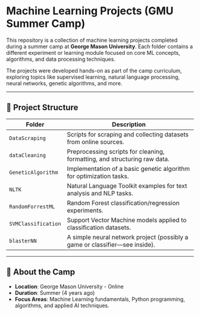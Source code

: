 # Machine Learning Projects (GMU Summer Camp)

This repository is a collection of machine learning projects completed during a summer camp at **George Mason University**. Each folder contains a different experiment or learning module focused on core ML concepts, algorithms, and data processing techniques.

The projects were developed hands-on as part of the camp curriculum, exploring topics like supervised learning, natural language processing, neural networks, genetic algorithms, and more.

---

## 📁 Project Structure

| Folder               | Description                                                                 |
|----------------------|-----------------------------------------------------------------------------|
| `DataScraping`       | Scripts for scraping and collecting datasets from online sources.          |
| `dataCleaning`       | Preprocessing scripts for cleaning, formatting, and structuring raw data.  |
| `GeneticAlgorithm`   | Implementation of a basic genetic algorithm for optimization tasks.        |
| `NLTK`               | Natural Language Toolkit examples for text analysis and NLP tasks.         |
| `RandomForrestML`    | Random Forest classification/regression experiments.                       |
| `SVMClassification`  | Support Vector Machine models applied to classification datasets.          |
| `blasterNN`          | A simple neural network project (possibly a game or classifier—see inside).|

---

## 📌 About the Camp

- **Location**: George Mason University - Online
- **Duration**: Summer (4 years ago)
- **Focus Areas**: Machine Learning fundamentals, Python programming, algorithms, and applied AI techniques.


